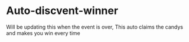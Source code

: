 # Auto-discvent-winner
Will be updating this when the event is over, This auto claims the candys and makes you win every time
